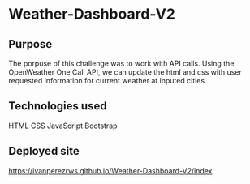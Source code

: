 # Weather-Dashboard-V2

## Purpose
The porpuse of this challenge was to work with API calls. Using the OpenWeather One Call API, we can update the html and css with user requested information for current weather at inputed cities.

## Technologies used
HTML
CSS
JavaScript
Bootstrap

## Deployed site
https://ivanperezrws.github.io/Weather-Dashboard-V2/index

